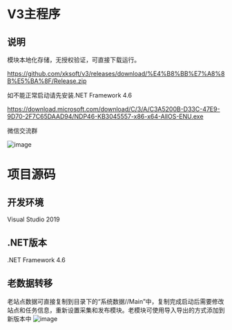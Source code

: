# V3主程序
## 说明
模块本地化存储，无授权验证，可直接下载运行。

https://github.com/xksoft/v3/releases/download/%E4%B8%BB%E7%A8%8B%E5%BA%8F/Release.zip

如不能正常启动请先安装.NET Framework 4.6

https://download.microsoft.com/download/C/3/A/C3A5200B-D33C-47E9-9D70-2F7C65DAAD94/NDP46-KB3045557-x86-x64-AllOS-ENU.exe

微信交流群

![image](https://user-images.githubusercontent.com/24860541/138666730-17bb1933-26fb-4a0c-9cb3-282e4887a340.png)


# 项目源码
## 开发环境
Visual Studio 2019
## .NET版本
.NET Framework 4.6
## 老数据转移
老站点数据可直接复制到目录下的“系统数据//Main”中，复制完成启动后需要修改站点和任务信息，重新设置采集和发布模块。老模块可使用导入导出的方式添加到新版本中
![image](https://user-images.githubusercontent.com/24860541/138664082-b62aa07b-fa20-4e73-8761-6ec62a349e9b.png)
